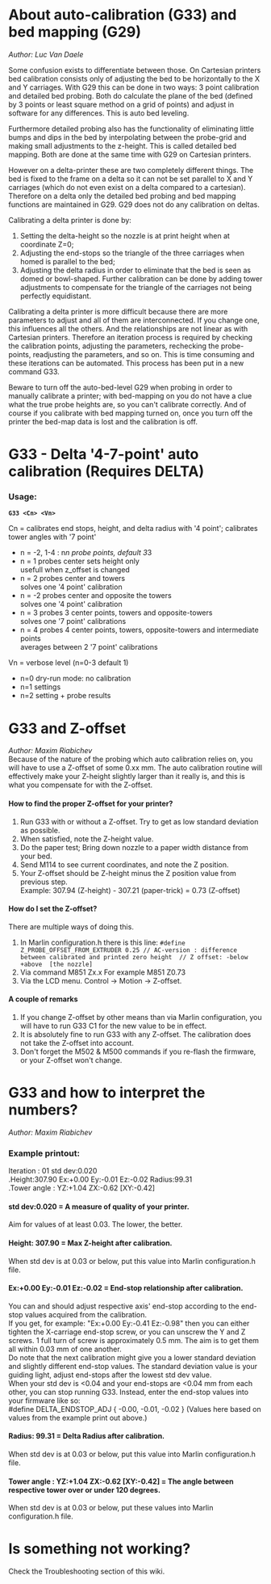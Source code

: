 # About auto-calibration (G33) and bed mapping (G29)
_Author: Luc Van Daele_

Some confusion exists to differentiate between those. On Cartesian printers bed calibration consists only of adjusting the bed to be horizontally to the X and Y carriages. With G29 this can be done in two ways: 3 point calibration and detailed bed probing. Both do calculate the plane of the bed (defined by 3 points or least square method on a grid of points) and adjust in software for any differences. This is auto bed leveling.

Furthermore detailed probing also has the functionality of eliminating little bumps and dips in the bed by interpolating between the probe-grid and making small adjustments to the z-height. This is called detailed bed mapping. Both are done at the same time with G29 on Cartesian printers.

However on a delta-printer these are two completely different things. The bed is fixed to the frame on a delta so it can not be set parallel to X and Y carriages (which do not even exist on a delta compared to a cartesian). Therefore on a delta only the detailed bed probing and bed mapping functions are maintained in G29. G29 does not do any calibration on deltas.

Calibrating a delta printer is done by: 
1) Setting the delta-height so the nozzle is at print height when at coordinate Z=0; 
2) Adjusting the end-stops so the triangle of the three carriages when homed is parallel to the bed; 
3) Adjusting the delta radius in order to eliminate that the bed is seen as domed or bowl-shaped. 
Further calibration can be done by adding tower adjustments to compensate for the triangle of the carriages not being perfectly equidistant.

Calibrating a delta printer is more difficult because there are more parameters to adjust and all of them are interconnected. If you change one, this influences all the others. And the relationships are not linear as with Cartesian printers. Therefore an iteration process is required by checking the calibration points, adjusting the parameters, rechecking the probe-points, readjusting the parameters, and so on. This is time consuming and these iterations can be automated. This process has been put in a new command G33.

Beware to turn off the auto-bed-level G29 when probing in order to manually calibrate a printer; with bed-mapping on you do not have a clue what the true probe heights are, so you can't calibrate correctly. And of course if you calibrate with bed mapping turned on, once you turn off the printer the bed-map data is lost and the calibration is off. 

# G33 - Delta '4-7-point' auto calibration (Requires DELTA)

### Usage: 
**`G33 <Cn> <Vn>`**
 
Cn = calibrates end stops, height, and delta radius with '4 point'; calibrates tower angles with '7 point'
* n = -2, 1-4 : n*n probe points, default 3*3
* n = 1 probes center sets height only  
usefull when z_offset is changed
* n = 2 probes center and towers  
solves one '4 point' calibration
* n = -2 probes center and opposite the towers  
solves one '4 point' calibration
* n = 3 probes 3 center points, towers and opposite-towers  
solves one '7 point' calibrations
* n = 4 probes 4 center points, towers, opposite-towers and intermediate points  
averages between 2 '7 point' calibrations  

Vn = verbose level (n=0-3 default 1)
* n=0 dry-run mode: no calibration
* n=1 settings 
* n=2 setting + probe results 

# G33 and Z-offset
_Author: Maxim Riabichev_  
Because of the nature of the probing which auto calibration relies on, you will have to use a Z-offset of some 0.xx mm. The auto calibration routine will effectively make your Z-height slightly larger than it really is, and this is what you compensate for with the Z-offset.  

#### How to find the proper Z-offset for your printer?
1) Run G33 with or without a Z-offset. Try to get as low standard deviation as possible.
2) When satisfied, note the Z-height value.
3) Do the paper test; Bring down nozzle to a paper width distance from your bed.
4) Send M114 to see current coordinates, and note the Z position.
5) Your Z-offset should be Z-height minus the Z position value from previous step.  
Example: 307.94 (Z-height) - 307.21 (paper-trick) = 0.73 (Z-offset)

#### How do I set the Z-offset?
There are multiple ways of doing this.
1) In Marlin configuration.h there is this line: `#define Z_PROBE_OFFSET_FROM_EXTRUDER 0.25 // AC-version : difference between calibrated and printed zero height  // Z offset: -below +above  [the nozzle]`
2) Via command M851 Zx.x For example M851 Z0.73
3) Via the LCD menu. Control -> Motion -> Z-offset.

#### A couple of remarks
1) If you change Z-offset by other means than via Marlin configuration, you will have to run G33 C1 for the new value to be in effect.  
2) It is absolutely fine to run G33 with any Z-offset. The calibration does not take the Z-offset into account.
3) Don't forget the M502 & M500 commands if you re-flash the firmware, or your Z-offset won't change.

# G33 and how to interpret the numbers?
_Author: Maxim Riabichev_

### Example printout:  
Iteration : 01 std dev:0.020  
.Height:307.90 Ex:+0.00 Ey:-0.01 Ez:-0.02 Radius:99.31  
.Tower angle : YZ:+1.04 ZX:-0.62 [XY:-0.42]  

#### std dev:0.020 = A measure of quality of your printer.
Aim for values of at least 0.03. The lower, the better.

#### Height: 307.90 = Max Z-height after calibration.  
When std dev is at 0.03 or below, put this value into Marlin configuration.h file.

#### Ex:+0.00 Ey:-0.01 Ez:-0.02 = End-stop relationship after calibration. 
You can and should adjust respective axis' end-stop according to the end-stop values acquired from the calibration.  
If you get, for example: "Ex:+0.00 Ey:-0.41 Ez:-0.98" then you can either tighten the X-carriage end-stop screw, or you can unscrew the Y and Z screws. 1 full turn of screw is approximately 0.5 mm. The aim is to get them all within 0.03 mm of one another.  
Do note that the next calibration might give you a lower standard deviation and slightly different end-stop values. The standard deviation value is your guiding light, adjust end-stops after the lowest std dev value.  
When your std dev is <0.04 and your end-stops are <0.04 mm from each other, you can stop running G33. Instead, enter the end-stop values into your firmware like so:  
#define DELTA_ENDSTOP_ADJ { -0.00, -0.01, -0.02 } (Values here based on values from the example print out above.)
 
#### Radius: 99.31 = Delta Radius after calibration.  
When std dev is at 0.03 or below, put this value into Marlin configuration.h file.

#### Tower angle : YZ:+1.04 ZX:-0.62 [XY:-0.42] = The angle between respective tower over or under 120 degrees.  
When std dev is at 0.03 or below, put these values into Marlin configuration.h file.

# Is something not working?
Check the Troubleshooting section of this wiki.